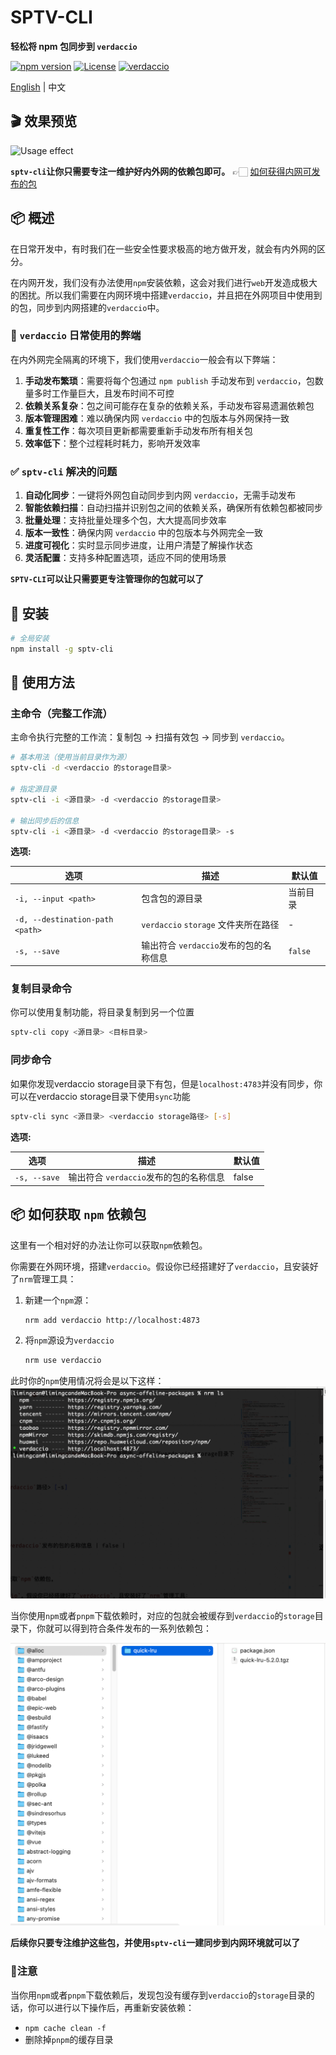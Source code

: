 # SPTV-CLI

**轻松将 npm 包同步到 `verdaccio`**

[![npm version](https://img.shields.io/badge/npm-v1.0.0-blue.svg)](https://www.npmjs.com/package/sptv-cli)
[![License](https://img.shields.io/badge/license-ISC-green.svg)](LICENSE)
[![verdaccio](https://img.shields.io/badge/verdaccio-v6.1.6-orange.svg)](https://verdaccio.org/)

[English](README.md) | 中文

## 🎬 效果预览

![Usage effect](./media/effect_preview.gif)

**`sptv-cli`让你只需要专注一维护好内外网的依赖包即可。** 👉🏻 [如何获得内网可发布的包](#getPackages)

## 📦 概述

在日常开发中，有时我们在一些安全性要求极高的地方做开发，就会有内外网的区分。

在内网开发，我们没有办法使用`npm`安装依赖，这会对我们进行`web`开发造成极大的困扰。所以我们需要在内网环境中搭建`verdaccio`，并且把在外网项目中使用到的包，同步到内网搭建的`verdaccio`中。


### 🔴 `verdaccio` 日常使用的弊端

在内外网完全隔离的环境下，我们使用``verdaccio``一般会有以下弊端：

1. **手动发布繁琐**：需要将每个包通过 `npm publish` 手动发布到 `verdaccio`，包数量多时工作量巨大，且发布时间不可控
2. **依赖关系复杂**：包之间可能存在复杂的依赖关系，手动发布容易遗漏依赖包
3. **版本管理困难**：难以确保内网 `verdaccio` 中的包版本与外网保持一致
4. **重复性工作**：每次项目更新都需要重新手动发布所有相关包
6. **效率低下**：整个过程耗时耗力，影响开发效率

### ✅ `sptv-cli` 解决的问题

1. **自动化同步**：一键将外网包自动同步到内网 `verdaccio`，无需手动发布
2. **智能依赖扫描**：自动扫描并识别包之间的依赖关系，确保所有依赖包都被同步
3. **批量处理**：支持批量处理多个包，大大提高同步效率
4. **版本一致性**：确保内网 `verdaccio` 中的包版本与外网完全一致
6. **进度可视化**：实时显示同步进度，让用户清楚了解操作状态
7. **灵活配置**：支持多种配置选项，适应不同的使用场景

**`SPTV-CLI`可以让只需要更专注管理你的包就可以了**

## 🚀 安装

```bash
# 全局安装
npm install -g sptv-cli
```

## 📖 使用方法

### 主命令（完整工作流）

主命令执行完整的工作流：复制包 → 扫描有效包 → 同步到 `verdaccio`。

```bash
# 基本用法（使用当前目录作为源）
sptv-cli -d <verdaccio 的storage目录>

# 指定源目录
sptv-cli -i <源目录> -d <verdaccio 的storage目录>

# 输出同步后的信息
sptv-cli -i <源目录> -d <verdaccio 的storage目录> -s
```

**选项:**

| 选项 | 描述 | 默认值 |
|------|------|--------|
| `-i, --input <path>` | 包含包的源目录 | 当前目录 |
| `-d, --destination-path <path>` | `verdaccio` `storage` 文件夹所在路径 | - |
| `-s, --save` | 输出符合 `verdaccio`发布的包的名称信息 | `false` |

### 复制目录命令

你可以使用复制功能，将目录复制到另一个位置

```bash
sptv-cli copy <源目录> <目标目录>
```

### 同步命令

如果你发现verdaccio storage目录下有包，但是`localhost:4783`并没有同步，你可以在verdaccio storage目录下使用`sync`功能

```bash
sptv-cli sync <源目录> <verdaccio storage路径> [-s]
```

**选项:**

| 选项 | 描述 | 默认值 |
|------|------|--------|
| `-s, --save` | 输出符合 `verdaccio`发布的包的名称信息 | false |

## <a id="getPackages">📦 如何获取 `npm` 依赖包</a> 

这里有一个相对好的办法让你可以获取`npm`依赖包。

你需要在外网环境，搭建`verdaccio`。假设你已经搭建好了`verdaccio`，且安装好了`nrm`管理工具：

1. 新建一个`npm`源：

    ```bash
    nrm add verdaccio http://localhost:4873
    ```

2. 将`npm`源设为`verdaccio`
    ```bash
    nrm use verdaccio
    ```

此时你的`npm`使用情况将会是以下这样：
![alt text](./media/nrm.png)

当你使用`npm`或者`pnpm`下载依赖时，对应的包就会被缓存到`verdaccio`的`storage`目录下，你就可以得到符合条件发布的一系列依赖包：

![packages](./media/packages.png)

**后续你只要专注维护这些包，并使用`sptv-cli`一建同步到内网环境就可以了**

### 📢注意

当你用`npm`或者`pnpm`下载依赖后，发现包没有缓存到`verdaccio`的`storage`目录的话，你可以进行以下操作后，再重新安装依赖：
- `npm cache clean -f`
- 删除掉`pnpm`的缓存目录
